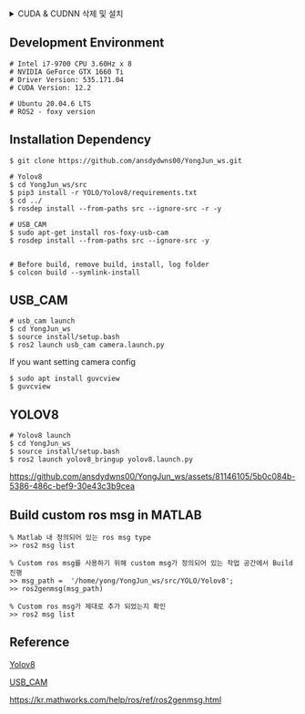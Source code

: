 <details>
	<summary>CUDA & CUDNN 삭제 및 설치</summary>
  	<div markdown="1">
	CUDA 삭제
	```
	sudo rm -rf /usr/local/cuda*

	sudo apt-get --purge remove 'cuda*'

	sudo apt-get autoremove --purge 'cuda*'
 	```

   	제거 확인
    	```
	sudo dpkg -l|grep cuda
	
 	# 만약 설치된게 남았다면:
	sudo apt-get remove --purge 남은 찌꺼기 이름
 	```

     	이후 재부팅
    	```
	sudo reboot
 	```
      
  	</div>
</details> 

## Development Environment 
```
# Intel i7-9700 CPU 3.60Hz x 8
# NVIDIA GeForce GTX 1660 Ti
# Driver Version: 535.171.04
# CUDA Version: 12.2

# Ubuntu 20.04.6 LTS 
# ROS2 - foxy version
```


## Installation Dependency
```
$ git clone https://github.com/ansdydwns00/YongJun_ws.git

# Yolov8
$ cd YongJun_ws/src
$ pip3 install -r YOLO/Yolov8/requirements.txt
$ cd ../
$ rosdep install --from-paths src --ignore-src -r -y

# USB_CAM
$ sudo apt-get install ros-foxy-usb-cam
$ rosdep install --from-paths src --ignore-src -y


# Before build, remove build, install, log folder
$ colcon build --symlink-install 
```



## USB_CAM
```
# usb_cam launch
$ cd YongJun_ws
$ source install/setup.bash
$ ros2 launch usb_cam camera.launch.py

```


If you want setting camera config
```
$ sudo apt install guvcview
$ guvcview
```

## YOLOV8
```
# Yolov8 launch
$ cd YongJun_ws
$ source install/setup.bash
$ ros2 launch yolov8_bringup yolov8.launch.py

```






https://github.com/ansdydwns00/YongJun_ws/assets/81146105/5b0c084b-5386-486c-bef9-30e43c3b9cea












## Build custom ros msg in MATLAB
```
% Matlab 내 정의되어 있는 ros msg type
>> ros2 msg list

% Custom ros msg를 사용하기 위해 custom msg가 정의되어 있는 작업 공간에서 Build 진행
>> msg_path =  '/home/yong/YongJun_ws/src/YOLO/Yolov8';
>> ros2genmsg(msg_path)

% Custom ros msg가 제대로 추가 되었는지 확인
>> ros2 msg list
```








## Reference
[Yolov8](https://github.com/kirkfreire/yolov8_ros2) 


[USB_CAM](https://github.com/ros-drivers/usb_cam)

https://kr.mathworks.com/help/ros/ref/ros2genmsg.html
